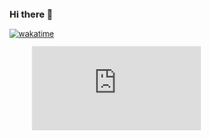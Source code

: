 ### Hi there 👋

<!--START_SECTION:waka-->
<!--END_SECTION:waka-->
  <a href="https://wakatime.com/badge/user/018cc78b-fa42-436b-a115-6cbf8cf546e5/project/018cc78f-ff10-4627-abec-9cb3d0188993"><img src="https://wakatime.com/badge/user/018cc78b-fa42-436b-a115-6cbf8cf546e5/project/018cc78f-ff10-4627-abec-9cb3d0188993.svg" alt="wakatime"></a>
  <figure><embed src="https://wakatime.com/share/@018cc78b-fa42-436b-a115-6cbf8cf546e5/a0137dfb-a8e2-4c43-9955-e50a99e12384.svg"></embed></figure>
<!--
**WEI-Qingyu/WEI-Qingyu** is a ✨ _special_ ✨ repository because its `README.md` (this file) appears on your GitHub profile.

Here are some ideas to get you started:

- 🔭 I’m currently working on ...
- 🌱 I’m currently learning ...
- 👯 I’m looking to collaborate on ...
- 🤔 I’m looking for help with ...
- 💬 Ask me about ...
- 📫 How to reach me: ...
- 😄 Pronouns: ...
- ⚡ Fun fact: ...
-->
